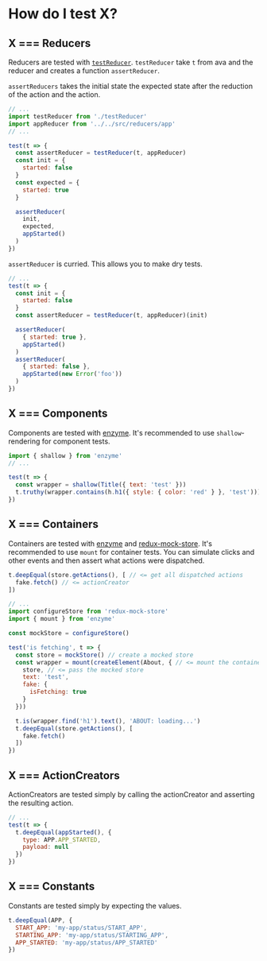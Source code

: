How do I test X?
================

X === Reducers
--------

Reducers are tested with [`testReducer`](../test/reducers/testReducer).
`testReducer` take `t` from ava and the reducer and creates a function `assertReducer`.

`assertReducers` takes the initial state the expected state after the reduction of the action
and the action.

```js
// ...
import testReducer from './testReducer'
import appReducer from '../../src/reducers/app'
// ...

test(t => {
  const assertReducer = testReducer(t, appReducer)
  const init = {
    started: false
  }
  const expected = {
    started: true
  }

  assertReducer(
    init,
    expected,
    appStarted()
  )
})
```

`assertReducer` is curried. This allows you to make dry tests.

```js
// ...
test(t => {
  const init = {
    started: false
  }
  const assertReducer = testReducer(t, appReducer)(init)

  assertReducer(
    { started: true },
    appStarted()
  )
  assertReducer(
    { started: false },
    appStarted(new Error('foo'))
  )
})
```

X === Components
----------

Components are tested with [enzyme](https://github.com/airbnb/enzyme).
It's recommended to use `shallow`-rendering for component tests.

```js
import { shallow } from 'enzyme'
// ...

test(t => {
  const wrapper = shallow(Title({ text: 'test' }))
  t.truthy(wrapper.contains(h.h1({ style: { color: 'red' } }, 'test')))
})
```

X === Containers
----------

Containers are tested with [enzyme](https://github.com/airbnb/enzyme) and [redux-mock-store](https://github.com/arnaudbenard/redux-mock-store).
It's recommended to use `mount` for container tests.
You can simulate clicks and other events and then assert what actions were dispatched.

```js
t.deepEqual(store.getActions(), [ // <= get all dispatched actions
  fake.fetch() // <= actionCreator
])
```

```js
// ...
import configureStore from 'redux-mock-store'
import { mount } from 'enzyme'

const mockStore = configureStore()

test('is fetching', t => {
  const store = mockStore() // create a mocked store
  const wrapper = mount(createElement(About, { // <= mount the container
    store, // <= pass the mocked store
    text: 'test',
    fake: {
      isFetching: true
    }
  }))

  t.is(wrapper.find('h1').text(), 'ABOUT: loading...')
  t.deepEqual(store.getActions(), [
    fake.fetch()
  ])
})
```

X === ActionCreators
--------------------

ActionCreators are tested simply by calling the actionCreator and asserting the resulting action.

```js
// ...
test(t => {
  t.deepEqual(appStarted(), {
    type: APP.APP_STARTED,
    payload: null
  })
})
```

X === Constants
---------------

Constants are tested simply by expecting the values.

```js
t.deepEqual(APP, {
  START_APP: 'my-app/status/START_APP',
  STARTING_APP: 'my-app/status/STARTING_APP',
  APP_STARTED: 'my-app/status/APP_STARTED'
})
```
